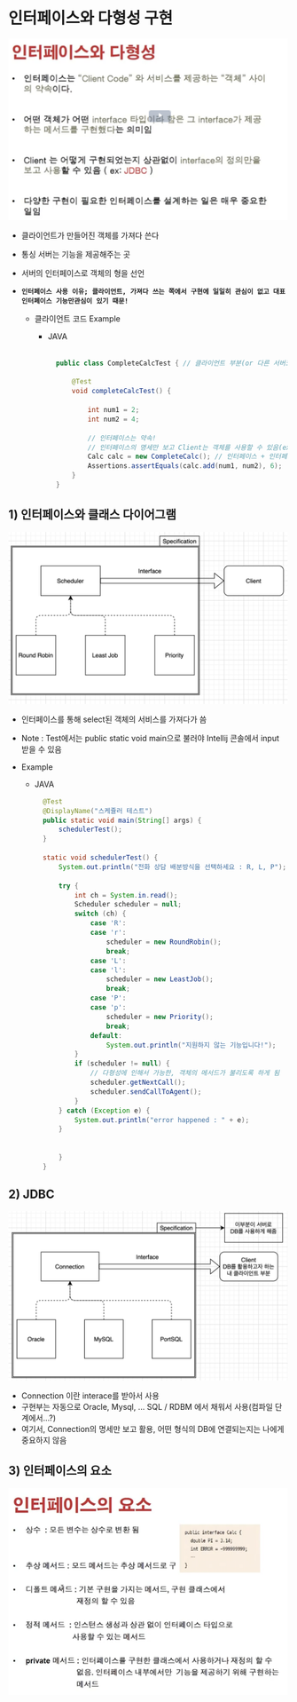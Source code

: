 <link href="../../md/style.css" rel="stylesheet">

# 인터페이스와 다형성 구현

<img src='images/2021-09-13-20-25-41.png' />

- 클라이언트가 만들어진 객체를 가져다 쓴다
- 통싱 서버는 기능을 제공해주는 곳
- 서버의 인터페이스로 객체의 형을 선언
- **`인터페이스 사용 이유; 클라이언트, 가져다 쓰는 쪽에서 구현에 일일히 관심이 없고 대표 인터페이스 기능만관심이 있기 때문!`**

  - 클라이언트 코드 Example

    - JAVA

      ```JAVA

        public class CompleteCalcTest { // 클라이언트 부분(or 다른 서버코드를 가져다 쓰는 서버일 수도)

            @Test
            void completeCalcTest() {

                int num1 = 2;
                int num2 = 4;

                // 인터페이스는 약속!
                // 인터페이스의 명세만 보고 Client는 객체를 사용할 수 있음(ex JDBC)
                Calc calc = new CompleteCalc(); // 인터페이스 + 인터페이스 클라스 ; 클라이언트 코드 라고도 함(서버/기능 가져다 쓰기)
                Assertions.assertEquals(calc.add(num1, num2), 6);
            }
        }
      ```

## 1) 인터페이스와 클래스 다이어그램

<img src='images/2021-09-13-22-38-15.png' />

- 인터페이스를 통해 select된 객체의 서비스를 가져다가 씀
- Note : Test에서는 public static void main으로 불러야 Intellij 콘솔에서 input 받을 수 있음
- Example

  - JAVA

    ```JAVA
      @Test
      @DisplayName("스케쥴러 테스트")
      public static void main(String[] args) {
          schedulerTest();
      }

      static void schedulerTest() {
          System.out.println("전화 상담 배분방식을 선택하세요 : R, L, P");

          try {
              int ch = System.in.read();
              Scheduler scheduler = null;
              switch (ch) {
                  case 'R':
                  case 'r':
                      scheduler = new RoundRobin();
                      break;
                  case 'L':
                  case 'l':
                      scheduler = new LeastJob();
                      break;
                  case 'P':
                  case 'p':
                      scheduler = new Priority();
                      break;
                  default:
                      System.out.println("지원하지 않는 기능입니다!");
              }
              if (scheduler != null) {
                  // 다형성에 인해서 가능한, 객체의 메서드가 불리도록 하게 됨
                  scheduler.getNextCall();
                  scheduler.sendCallToAgent();
              }
          } catch (Exception e) {
              System.out.println("error happened : " + e);
          }


          }
      }
    ```

## 2) JDBC

<img src='images/2021-09-13-23-06-15.png' />

- Connection 이란 interace를 받아서 사용
- 구현부는 자동으로 Oracle, Mysql, ... SQL / RDBM 에서 채워서 사용(컴파일 단계에서...?)
- 여기서, Connection의 명세만 보고 활용, 어떤 형식의 DB에 연결되는지는 나에게 중요하지 않음

## 3) 인터페이스의 요소

<img src='images/2021-09-13-23-08-30.png' />
